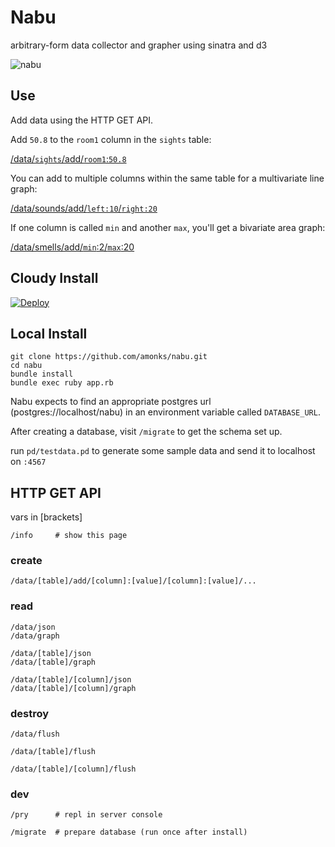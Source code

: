 Nabu
====

arbitrary-form data collector and grapher using sinatra and d3

<img class="img-responsive" src="http://f.cl.ly/items/0f150s0n2z1h3M271m3B/SuperStock_4048-2804.jpg" alt="nabu" />

## Use

Add data using the HTTP GET API.

Add `50.8` to the `room1` column in the `sights` table:

[/data/`sights`/add/`room1`:`50.8`](/data/sights/add/room1:50.8)

You can add to multiple columns within the same table for a multivariate line graph:

[/data/sounds/add/`left:10`/`right:20`](/data/sounds/add/left:10/right:20)

If one column is called `min` and another `max`, you'll get a bivariate area graph:

[/data/smells/add/`min`:2/`max`:20](/data/smells/add/min:2/max:20)

## Cloudy Install

[![Deploy](https://www.herokucdn.com/deploy/button.png)](https://heroku.com/deploy?template=https://github.com/amonks/nabu)

## Local Install

    git clone https://github.com/amonks/nabu.git
    cd nabu
    bundle install
    bundle exec ruby app.rb

Nabu expects to find an appropriate postgres url (postgres://localhost/nabu) in an environment variable called `DATABASE_URL`.

After creating a database, visit `/migrate` to get the schema set up.

run `pd/testdata.pd` to generate some sample data and send it to localhost on `:4567`

## HTTP GET API

vars in [brackets]

    /info     # show this page

### create

    /data/[table]/add/[column]:[value]/[column]:[value]/...

### read

    /data/json
    /data/graph

    /data/[table]/json
    /data/[table]/graph

    /data/[table]/[column]/json
    /data/[table]/[column]/graph

### destroy

    /data/flush

    /data/[table]/flush

    /data/[table]/[column]/flush

### dev

    /pry      # repl in server console

    /migrate  # prepare database (run once after install)
